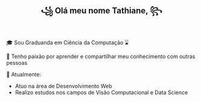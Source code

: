 <h2 align="center"> ꧁ Olá meu nome Tathiane, ꧂ </h2>

<br/>

🎓 Sou Graduanda em Ciência da Computação ⌛

💜 Tenho paixão por aprender e compartilhar meu conhecimento com outras pessoas

📅 Atualmente:
  - Atuo na área de Desenvolvimento Web
  - Realizo estudos nos campos de Visão Computacional e Data Science

<!--
**Trsouza/Trsouza** is a ✨ _special_ ✨ repository because its `README.md` (this file) appears on your GitHub profile.

Here are some ideas to get you started:

- 🔭 I’m currently working on ...
- 🌱 I’m currently learning ...
- 👯 I’m looking to collaborate on ...
- 🤔 I’m looking for help with ...
- 💬 Ask me about ...
- 📫 How to reach me: ...
- 😄 Pronouns: ...
- ⚡ Fun fact: ...
-->
